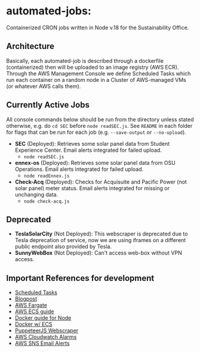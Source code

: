 # automated-jobs:

Containerized CRON jobs written in Node v.18 for the Sustainability Office.

## Architecture

Basically, each automated-job is described through a dockerfile (containerized) then will be uploaded to an image registry (AWS ECR).
Through the AWS Management Console we define Scheduled Tasks which run each container on a random node in a Cluster of AWS-managed VMs (or
whatever AWS calls them).

## Currently Active Jobs
All console commands below should be run from the directory unless stated otherwise, e.g. do `cd SEC` before `node readSEC.js`. See `README` in each folder for flags that can be run for each job (e.g. `--save-output` or `--no-upload`).

- **SEC** (Deployed): Retrieves some solar panel data from Student Experience Center. Email alerts integrated for failed upload.
  - `node readSEC.js`
- **ennex-os** (Deployed): Retrieves some solar panel data from OSU Operations. Email alerts integrated for failed upload.
  - `node readEnnex.js`
- **Check-Acq** (Deployed): Checks for Acquisuite and Pacific Power (not solar panel) meter status. Email alerts integrated for missing or unchanging data.
  - `node check-acq.js`

## Deprecated

- **TeslaSolarCity** (Not Deployed): This webscraper is deprecated due to Tesla deprecation of service, now we are using iframes on a different public endpoint also provided by Tesla.
- **SunnyWebBox** (Not Deployed): Can't access web-box without VPN access.

## Important References for development

- [Scheduled Tasks](https://docs.aws.amazon.com/AmazonECS/latest/developerguide/scheduled_tasks.html)
- [Blogpost](https://aws.amazon.com/blogs/containers/deploy-applications-on-amazon-ecs-using-docker-compose/)
- [AWS Fargate](https://aws.amazon.com/fargate/getting-started/)
- [AWS ECS guide](https://docs.aws.amazon.com/AmazonECS/latest/developerguide/Welcome.html)
- [Docker guide for Node](https://docs.docker.com/language/nodejs/)
- [Docker w/ ECS](https://docs.docker.com/cloud/ecs-integration/)
- [PuppeteerJS Webscraper](https://pptr.dev/)
- [AWS Cloudwatch Alarms](https://docs.aws.amazon.com/AmazonCloudWatch/latest/monitoring/AlarmThatSendsEmail.html)
- [AWS SNS Email Alerts](https://docs.aws.amazon.com/sns/latest/dg/sns-email-notifications.html)

